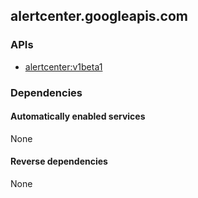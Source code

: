 ## alertcenter.googleapis.com

### APIs

* [ alertcenter:v1beta1 ]( https://alertcenter.googleapis.com/$discovery/rest?version=v1beta1 )

### Dependencies

#### Automatically enabled services

None

#### Reverse dependencies

None
